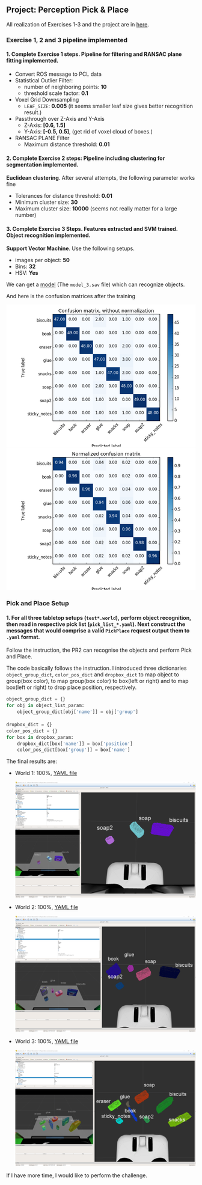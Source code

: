 ## Project: Perception Pick & Place

All realization of Exercises 1-3 and the project are in [here](https://github.com/MingyiZhang/robond-mingyi/blob/master/projects/RoboND-Perception-Project/pr2_robot/scripts/project_template.py).

### Exercise 1, 2 and 3 pipeline implemented
#### 1. Complete Exercise 1 steps. Pipeline for filtering and RANSAC plane fitting implemented.
- Convert ROS message to PCL data
- Statistical Outlier Filter:
    - number of neighboring points: __10__
    - threshold scale factor: __0.1__
- Voxel Grid Downsampling
    - `LEAF_SIZE`: __0.005__ (it seems smaller leaf size gives better recognition result.)
- Passthrough over Z-Axis and Y-Axis
    - Z-Axis: __[0.6, 1.5]__
    - Y-Axis: __[-0.5, 0.5]__, (get rid of voxel cloud of boxes.)
- RANSAC PLANE Filter
    - Maximum distance threshold: __0.01__

#### 2. Complete Exercise 2 steps: Pipeline including clustering for segmentation implemented.
__Euclidean clustering__. After several attempts, the following parameter works fine
- Tolerances for distance threshold: __0.01__
- Minimum cluster size: __30__
- Maximum cluster size: __10000__ (seems not really matter for a large number)

#### 3. Complete Exercise 3 Steps.  Features extracted and SVM trained.  Object recognition implemented.
__Support Vector Machine__. Use the following setups.
- images per object: __50__
- Bins: __32__
- HSV: __Yes__

We can get a [model](https://github.com/MingyiZhang/robond-mingyi/tree/master/projects/RoboND-Perception-Project/models) (The `model_3.sav` file) which can recognize objects.

And here is the confusion matrices after the training

![alt text](https://github.com/MingyiZhang/robond-mingyi/blob/master/projects/RoboND-Perception-Project/imgs/confusion_matrix_3.png)
![alt text](https://github.com/MingyiZhang/robond-mingyi/blob/master/projects/RoboND-Perception-Project/imgs/confusion_matrix_norm_3.png)

### Pick and Place Setup

#### 1. For all three tabletop setups (`test*.world`), perform object recognition, then read in respective pick list (`pick_list_*.yaml`). Next construct the messages that would comprise a valid `PickPlace` request output them to `.yaml` format.

Follow the instruction, the PR2 can recognise the objects and perform Pick and Place.

The code basically follows the instruction. I introduced three dictionaries `object_group_dict`, `color_pos_dict` and `dropbox_dict` to map object to group(box color), to map group(box color) to box(left or right) and to map box(left or right) to drop place position, respectively.
```python
object_group_dict = {}
for obj in object_list_param:
    object_group_dict[obj['name']] = obj['group']

dropbox_dict = {}
color_pos_dict = {}
for box in dropbox_param:
    dropbox_dict[box['name']] = box['position']
    color_pos_dict[box['group']] = box['name']    
```

The final results are:
- World 1: 100%, [YAML file](https://github.com/MingyiZhang/robond-mingyi/blob/master/projects/RoboND-Perception-Project/outputs/output_1.yaml)

    ![alt text](https://github.com/MingyiZhang/robond-mingyi/blob/master/projects/RoboND-Perception-Project/imgs/world_1.png)
- World 2: 100%, [YAML file](https://github.com/MingyiZhang/robond-mingyi/blob/master/projects/RoboND-Perception-Project/outputs/output_2.yaml)

    ![alt text](https://github.com/MingyiZhang/robond-mingyi/blob/master/projects/RoboND-Perception-Project/imgs/world_2.png)
- World 3: 100%, [YAML file](https://github.com/MingyiZhang/robond-mingyi/blob/master/projects/RoboND-Perception-Project/outputs/output_3.yaml)

    ![alt text](https://github.com/MingyiZhang/robond-mingyi/blob/master/projects/RoboND-Perception-Project/imgs/world_3.png)

If I have more time, I would like to perform the challenge.
